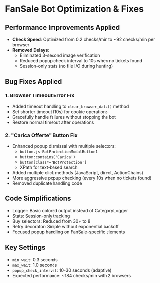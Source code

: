 # FanSale Bot Optimization & Fixes

## Performance Improvements Applied
- **Check Speed**: Optimized from 0.2 checks/min to ~92 checks/min per browser
- **Removed Delays**: 
  - Eliminated 3-second image verification
  - Reduced popup check interval to 10s when no tickets found
  - Session-only stats (no file I/O during hunting)

## Bug Fixes Applied

### 1. Browser Timeout Error Fix
- Added timeout handling to `clear_browser_data()` method
- Set shorter timeout (10s) for cookie operations
- Gracefully handle failures without stopping the bot
- Restore normal timeout after operations

### 2. "Carica Offerte" Button Fix  
- Enhanced popup dismissal with multiple selectors:
  - `button.js-BotProtectionModalButton1`
  - `button:contains('Carica')`
  - `button[class*='BotProtection']`
  - XPath for text-based search
- Added multiple click methods (JavaScript, direct, ActionChains)
- More aggressive popup checking (every 10s when no tickets found)
- Removed duplicate handling code

## Code Simplifications
- Logger: Basic colored output instead of CategoryLogger
- Stats: Session-only tracking
- Buy selectors: Reduced from 30+ to 8
- Retry decorator: Simple without exponential backoff
- Focused popup handling on FanSale-specific elements

## Key Settings
- `min_wait`: 0.3 seconds
- `max_wait`: 1.0 seconds  
- `popup_check_interval`: 10-30 seconds (adaptive)
- Expected performance: ~184 checks/min with 2 browsers
